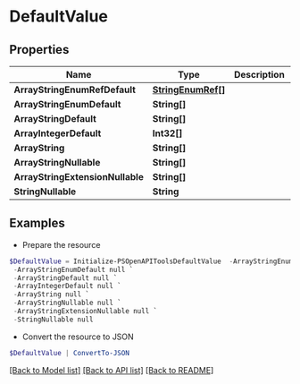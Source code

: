 # DefaultValue
## Properties

Name | Type | Description | Notes
------------ | ------------- | ------------- | -------------
**ArrayStringEnumRefDefault** | [**StringEnumRef[]**](StringEnumRef.md) |  | [optional] 
**ArrayStringEnumDefault** | **String[]** |  | [optional] 
**ArrayStringDefault** | **String[]** |  | [optional] 
**ArrayIntegerDefault** | **Int32[]** |  | [optional] 
**ArrayString** | **String[]** |  | [optional] 
**ArrayStringNullable** | **String[]** |  | [optional] 
**ArrayStringExtensionNullable** | **String[]** |  | [optional] 
**StringNullable** | **String** |  | [optional] 

## Examples

- Prepare the resource
```powershell
$DefaultValue = Initialize-PSOpenAPIToolsDefaultValue  -ArrayStringEnumRefDefault null `
 -ArrayStringEnumDefault null `
 -ArrayStringDefault null `
 -ArrayIntegerDefault null `
 -ArrayString null `
 -ArrayStringNullable null `
 -ArrayStringExtensionNullable null `
 -StringNullable null
```

- Convert the resource to JSON
```powershell
$DefaultValue | ConvertTo-JSON
```

[[Back to Model list]](../README.md#documentation-for-models) [[Back to API list]](../README.md#documentation-for-api-endpoints) [[Back to README]](../README.md)

